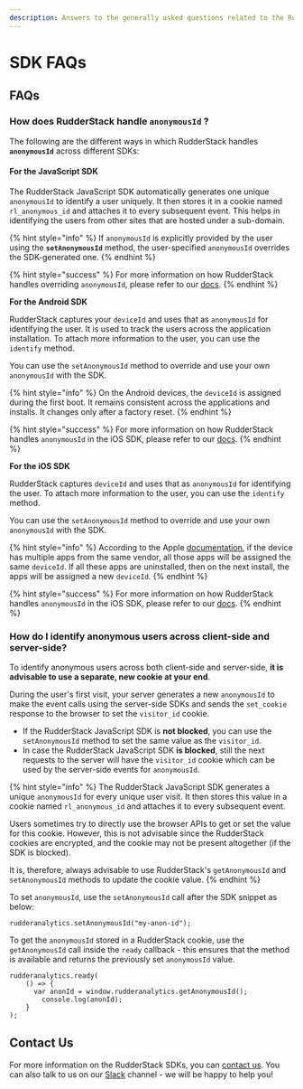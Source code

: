 ```yaml
---
description: Answers to the generally asked questions related to the RudderStack SDKs
---
```


# SDK FAQs

## FAQs

### How does RudderStack handle **`anonymousId` ?**

The following are the different ways in which RudderStack handles **`anonymousId`** across different SDKs:

#### **For the JavaScript SDK**

The RudderStack JavaScript SDK automatically generates one unique `anonymousId` to identify a user uniquely. It then stores it in a cookie named `rl_anonymous_id` and attaches it to every subsequent event. This helps in identifying the users from other sites that are hosted under a sub-domain.

{% hint style="info" %}
If `anonymousId` is explicitly provided by the user using the **`setAnonymousId`** method,  the user-specified `anonymousId` overrides the SDK-generated one.
{% endhint %}

{% hint style="success" %}
For more information on how RudderStack handles overriding `anonymousId`, please refer to our [docs](https://docs.rudderstack.com/rudderstack-sdk-integration-guides/rudderstack-javascript-sdk#3-2-2-overriding-anonymousid-in-the-options-parameter).
{% endhint %}

**For the Android SDK**

RudderStack captures your `deviceId` and uses that as `anonymousId` for identifying the user. It is used to track the users across the application installation. To attach more information to the user, you can use the `identify` method.

You can use the `setAnonymousId` method to override and use your own `anonymousId` with the SDK.

{% hint style="info" %}
On the Android devices, the `deviceId` is assigned during the first boot. It remains consistent across the applications and installs. It changes only after a factory reset.
{% endhint %}

{% hint style="success" %}
For more information on how RudderStack handles `anonymousId` in the iOS SDK, please refer to our [docs](https://docs.rudderstack.com/rudderstack-sdk-integration-guides/rudderstack-android-sdk#anonymous-id).
{% endhint %}

**For the iOS SDK**

RudderStack captures `deviceId` and uses that as `anonymousId` for identifying the user. To attach more information to the user, you can use the `identify` method.

You can use the `setAnonymousId` method to override and use your own `anonymousId` with the SDK.

{% hint style="info" %}
According to the Apple [documentation](https://developer.apple.com/documentation/uikit/uidevice/1620059-identifierforvendor), if the device has multiple apps from the same vendor, all those apps will be assigned the same `deviceId`. If all these apps are uninstalled, then on the next install, the apps will be assigned a new `deviceId`.
{% endhint %}

{% hint style="success" %}
For more information on how RudderStack handles `anonymousId` in the iOS SDK, please refer to our [docs](https://docs.rudderstack.com/rudderstack-sdk-integration-guides/rudderstack-ios-sdk#anonymous-id).
{% endhint %}

### How do I identify anonymous users across client-side and server-side?

To identify anonymous users across both client-side and server-side, **it is advisable to use a separate, new cookie at your end**.

During the user's first visit, your server generates a new `anonymousId` to make the event calls using the server-side SDKs and sends the `set_cookie` response to the browser to set the `visitor_id` cookie. 

* If the RudderStack JavaScript SDK is **not blocked**, you can use the `setAnonymousId` method to set the same value as the `visitor_id`. 
* In case the RudderStack JavaScript SDK **is blocked**, still the next requests to the server will have the `visitor_id` cookie which can be used by the server-side events for `anonymousId`.

{% hint style="info" %}
The RudderStack JavaScript SDK generates a unique `anonymousId` for every unique user visit. It then stores this value in a cookie named `rl_anonymous_id` and attaches it to every subsequent event. 

Users sometimes try to directly use the browser APIs to get or set the value for this cookie. However, this is not advisable since the RudderStack cookies are encrypted, and the cookie may not be present altogether \(if the SDK is blocked\). 

It is, therefore, always advisable to use RudderStack's `getAnonymousId` and `setAnonymousId` methods to update the cookie value.
{% endhint %}

To set `anonymousId`, use the `setAnonymousId` call after the SDK snippet as below:

```text
rudderanalytics.setAnonymousId("my-anon-id");
```

To get the `anonymousId` stored in a RudderStack cookie, use the `getAnonymousId` call inside the `ready` callback - this ensures that the method is available and returns the previously set `anonymousId` value.

```text
rudderanalytics.ready(
	() => {
	  var anonId = window.rudderanalytics.getAnonymousId();
		console.log(anonId);
	}
);
```

## Contact Us

For more information on the RudderStack SDKs, you can [contact us](mailto:%20docs@rudderstack.com). You can also talk to us on our [Slack](https://resources.rudderstack.com/join-rudderstack-slack) channel - we will be happy to help you!

